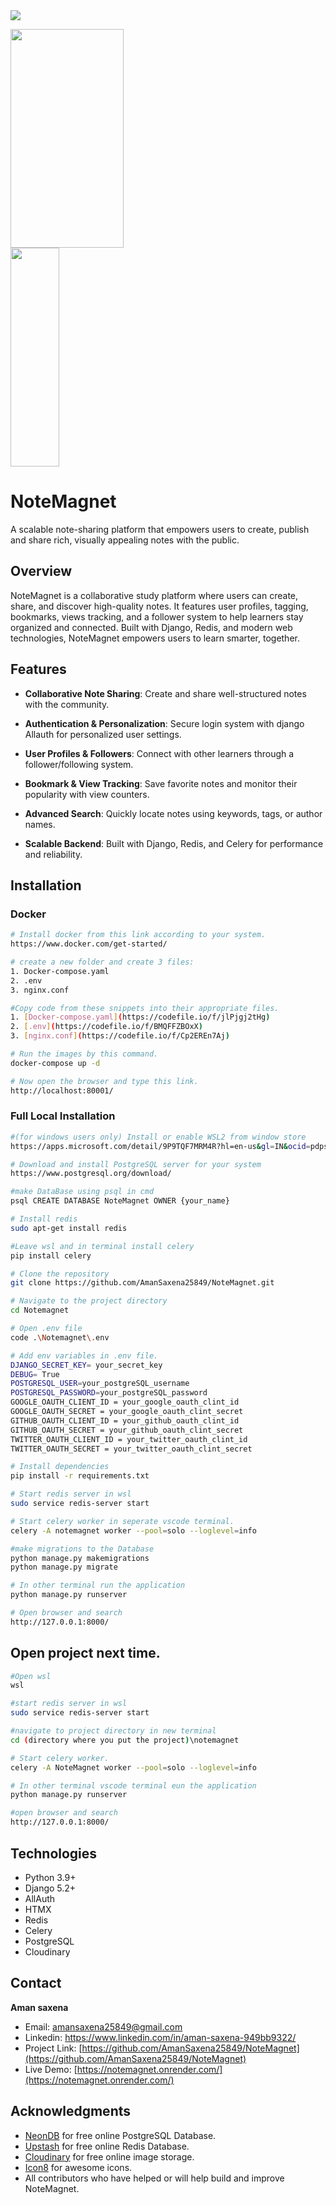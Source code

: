 <img src="images/notemagnet.png">
<p float="left">
  <img src="images/notemagnet2.png" width="60%" height="350px"/>
  <img src="images/notemagnet1.png" width="39.4%" height="350px"/>
</p>

# NoteMagnet

 A scalable note-sharing platform that empowers users to create, publish and share rich, visually
appealing notes with the public.

## Overview

NoteMagnet is a collaborative study platform where users can create, share, and discover high-quality notes. It features user profiles, tagging, bookmarks, views tracking, and a follower system to help learners stay organized and connected. Built with Django, Redis, and modern web technologies, NoteMagnet empowers users to learn smarter, together.

## Features

- **Collaborative Note Sharing**: Create and share well-structured notes with the community.

- **Authentication & Personalization**: Secure login system with django Allauth for personalized user settings.
  
- **User Profiles & Followers**: Connect with other learners through a follower/following system.

- **Bookmark & View Tracking**: Save favorite notes and monitor their popularity with view counters.

- **Advanced Search**: Quickly locate notes using keywords, tags, or author names.

- **Scalable Backend**: Built with Django, Redis, and Celery for performance and reliability.



## Installation

### Docker

```bash
# Install docker from this link according to your system.
https://www.docker.com/get-started/

# create a new folder and create 3 files:
1. Docker-compose.yaml
2. .env 
3. nginx.conf

#Copy code from these snippets into their appropriate files.
1. [Docker-compose.yaml](https://codefile.io/f/jlPjgj2tHg)
2. [.env](https://codefile.io/f/BMQFFZBOxX)
3. [nginx.conf](https://codefile.io/f/Cp2EREn7Aj)

# Run the images by this command.
docker-compose up -d

# Now open the browser and type this link.
http://localhost:80001/
```

### Full Local Installation

```bash
#(for windows users only) Install or enable WSL2 from window store
https://apps.microsoft.com/detail/9P9TQF7MRM4R?hl=en-us&gl=IN&ocid=pdpshare 

# Download and install PostgreSQL server for your system 
https://www.postgresql.org/download/

#make DataBase using psql in cmd
psql CREATE DATABASE NoteMagnet OWNER {your_name}

# Install redis
sudo apt-get install redis

#Leave wsl and in terminal install celery
pip install celery

# Clone the repository
git clone https://github.com/AmanSaxena25849/NoteMagnet.git

# Navigate to the project directory
cd Notemagnet

# Open .env file 
code .\Notemagnet\.env

# Add env variables in .env file.
DJANGO_SECRET_KEY= your_secret_key
DEBUG= True
POSTGRESQL_USER=your_postgreSQL_username
POSTGRESQL_PASSWORD=your_postgreSQL_password
GOOGLE_OAUTH_CLIENT_ID = your_google_oauth_clint_id
GOOGLE_OAUTH_SECRET = your_google_oauth_clint_secret
GITHUB_OAUTH_CLIENT_ID = your_github_oauth_clint_id
GITHUB_OAUTH_SECRET = your_github_oauth_clint_secret
TWITTER_OAUTH_CLIENT_ID = your_twitter_oauth_clint_id
TWITTER_OAUTH_SECRET = your_twitter_oauth_clint_secret

# Install dependencies
pip install -r requirements.txt

# Start redis server in wsl
sudo service redis-server start

# Start celery worker in seperate vscode terminal.
celery -A notemagnet worker --pool=solo --loglevel=info

#make migrations to the Database
python manage.py makemigrations
python manage.py migrate

# In other terminal run the application
python manage.py runserver

# Open browser and search
http://127.0.0.1:8000/
```

## Open project next time.
```bash
#Open wsl
wsl

#start redis server in wsl
sudo service redis-server start

#navigate to project directory in new terminal
cd (directory where you put the project)\notemagnet

# Start celery worker.
celery -A NoteMagnet worker --pool=solo --loglevel=info

# In other terminal vscode terminal eun the application
python manage.py runserver

#open browser and search
http://127.0.0.1:8000/
```




## Technologies

- Python 3.9+
- Django 5.2+
- AllAuth
- HTMX
- Redis
- Celery
- PostgreSQL
- Cloudinary 


## Contact

**Aman saxena**
- Email: amansaxena25849@gmail.com
- Linkedin: https://www.linkedin.com/in/aman-saxena-949bb9322/
- Project Link: [https://github.com/AmanSaxena25849/NoteMagnet](https://github.com/AmanSaxena25849/NoteMagnet)
- Live Demo: [https://notemagnet.onrender.com/](https://notemagnet.onrender.com/)



## Acknowledgments

- [NeonDB](https://neon.com/) for free online PostgreSQL Database.
- [Upstash](https://upstash.com/) for free online Redis Database.
- [Cloudinary](https://cloudinary.com/) for free online image storage.
- [Icon8](https://icons8.com/) for awesome icons.
- All contributors who have helped or will help build and improve NoteMagnet.